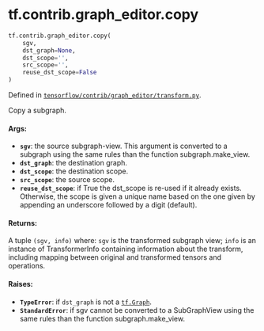 <div itemscope itemtype="http://developers.google.com/ReferenceObject">
<meta itemprop="name" content="tf.contrib.graph_editor.copy" />
<meta itemprop="path" content="Stable" />
</div>

# tf.contrib.graph_editor.copy

``` python
tf.contrib.graph_editor.copy(
    sgv,
    dst_graph=None,
    dst_scope='',
    src_scope='',
    reuse_dst_scope=False
)
```



Defined in [`tensorflow/contrib/graph_editor/transform.py`](/code/stable/tensorflow/contrib/graph_editor/transform.py).

Copy a subgraph.

#### Args:

* <b>`sgv`</b>: the source subgraph-view. This argument is converted to a subgraph
    using the same rules than the function subgraph.make_view.
* <b>`dst_graph`</b>: the destination graph.
* <b>`dst_scope`</b>: the destination scope.
* <b>`src_scope`</b>: the source scope.
* <b>`reuse_dst_scope`</b>: if True the dst_scope is re-used if it already exists.
    Otherwise, the scope is given a unique name based on the one given
    by appending an underscore followed by a digit (default).

#### Returns:

A tuple `(sgv, info)` where:
  `sgv` is the transformed subgraph view;
  `info` is an instance of TransformerInfo containing
  information about the transform, including mapping between
  original and transformed tensors and operations.

#### Raises:

* <b>`TypeError`</b>: if `dst_graph` is not a <a href="../../../tf/Graph.md"><code>tf.Graph</code></a>.
* <b>`StandardError`</b>: if sgv cannot be converted to a SubGraphView using
    the same rules than the function subgraph.make_view.
